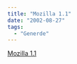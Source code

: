 ```yaml
---
title: "Mozilla 1.1"
date: "2002-08-27"
tags:
  - "Generde"
---
```


[Mozilla 1.1](https://web.archive.org/web/20041114105603/http://www.mozilla.org/releases/ "mozilla.org: releases [englisch]")

